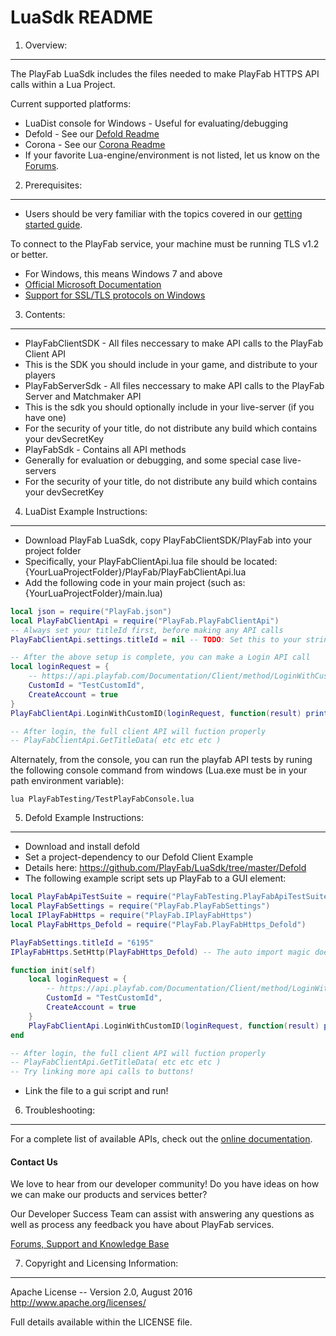 LuaSdk README
========
1. Overview:
----
The PlayFab LuaSdk includes the files needed to make PlayFab HTTPS API calls within a Lua Project.

Current supported platforms:
* LuaDist console for Windows - Useful for evaluating/debugging
* Defold - See our [Defold Readme](https://github.com/PlayFab/LuaSdk/tree/master/Defold)
* Corona - See our [Corona Readme](https://github.com/PlayFab/LuaSdk/tree/master/Corona)
* If your favorite Lua-engine/environment is not listed, let us know on the [Forums](https://community.playfab.com/index.html).

2. Prerequisites:
----
* Users should be very familiar with the topics covered in our [getting started guide](https://playfab.com/docs/getting-started-with-playfab/).

To connect to the PlayFab service, your machine must be running TLS v1.2 or better.
* For Windows, this means Windows 7 and above
* [Official Microsoft Documentation](https://msdn.microsoft.com/en-us/library/windows/desktop/aa380516%28v=vs.85%29.aspx)
* [Support for SSL/TLS protocols on Windows](http://blogs.msdn.com/b/kaushal/archive/2011/10/02/support-for-ssl-tls-protocols-on-windows.aspx)

3. Contents:
----

* PlayFabClientSDK - All files neccessary to make API calls to the PlayFab Client API
 * This is the SDK you should include in your game, and distribute to your players
* PlayFabServerSdk - All files neccessary to make API calls to the PlayFab Server and Matchmaker API
 * This is the sdk you should optionally include in your live-server (if you have one)
 * For the security of your title, do not distribute any build which contains your devSecretKey
* PlayFabSdk - Contains all API methods
 * Generally for evaluation or debugging, and some special case live-servers
 * For the security of your title, do not distribute any build which contains your devSecretKey

4. LuaDist Example Instructions:
----

* Download PlayFab LuaSdk, copy PlayFabClientSDK/PlayFab into your project folder
 * Specifically, your PlayFabClientApi.lua file should be located: {YourLuaProjectFolder}/PlayFab/PlayFabClientApi.lua
* Add the following code in your main project (such as: {YourLuaProjectFolder}/main.lua)
```Lua
local json = require("PlayFab.json")
local PlayFabClientApi = require("PlayFab.PlayFabClientApi")
-- Always set your titleId first, before making any API calls
PlayFabClientApi.settings.titleId = nil -- TODO: Set this to your string titleId you created on PlayFab Game Manager website

-- After the above setup is complete, you can make a Login API call
local loginRequest = {
    -- https://api.playfab.com/Documentation/Client/method/LoginWithCustomID
    CustomId = "TestCustomId",
    CreateAccount = true
}
PlayFabClientApi.LoginWithCustomID(loginRequest, function(result) print("Login Successful: " .. result.PlayFabId) end, function(error) print("Login Failed: " .. error.errorMessage) end)

-- After login, the full client API will fuction properly
-- PlayFabClientApi.GetTitleData( etc etc etc )
```

Alternately, from the console, you can run the playfab API tests by runing the following console command from windows (Lua.exe must be in your path environment variable):
```
lua PlayFabTesting/TestPlayFabConsole.lua
```


5. Defold Example Instructions:
----

* Download and install defold
* Set a project-dependency to our Defold Client Example
 * Details here: https://github.com/PlayFab/LuaSdk/tree/master/Defold
* The following example script sets up PlayFab to a GUI element:
```Lua
local PlayFabApiTestSuite = require("PlayFabTesting.PlayFabApiTestSuite")
local PlayFabSettings = require("PlayFab.PlayFabSettings")
local IPlayFabHttps = require("PlayFab.IPlayFabHttps")
local PlayFabHttps_Defold = require("PlayFab.PlayFabHttps_Defold")

PlayFabSettings.titleId = "6195"
IPlayFabHttps.SetHttp(PlayFabHttps_Defold) -- The auto import magic doens't work if you set the name, so you have to set the reference

function init(self)
    local loginRequest = {
        -- https://api.playfab.com/Documentation/Client/method/LoginWithCustomID
        CustomId = "TestCustomId",
        CreateAccount = true
    }
    PlayFabClientApi.LoginWithCustomID(loginRequest, function(result) print("Login Successful: " .. result.PlayFabId) end, function(error) print("Login Failed: " .. error.errorMessage) end)
end

-- After login, the full client API will fuction properly
-- PlayFabClientApi.GetTitleData( etc etc etc )
-- Try linking more api calls to buttons!
```
* Link the file to a gui script and run!


6. Troubleshooting:
----
For a complete list of available APIs, check out the [online documentation](http://api.playfab.com/Documentation/).

#### Contact Us
We love to hear from our developer community!
Do you have ideas on how we can make our products and services better?

Our Developer Success Team can assist with answering any questions as well as process any feedback you have about PlayFab services.

[Forums, Support and Knowledge Base](https://community.playfab.com/hc/en-us)


7. Copyright and Licensing Information:
----
  Apache License --
  Version 2.0, August 2016
  http://www.apache.org/licenses/

  Full details available within the LICENSE file.
